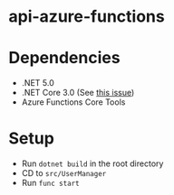 ﻿# api-azure-functions

# Dependencies
* .NET 5.0
* .NET Core 3.0 (See [this issue](https://github.com/Azure/azure-functions-dotnet-worker/wiki/Known-issues#net-core-31-dependency))
* Azure Functions Core Tools

# Setup
* Run `dotnet build` in the root directory
* CD to `src/UserManager`
* Run `func start`
